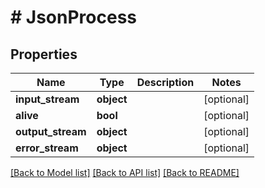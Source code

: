 # # JsonProcess

## Properties

Name | Type | Description | Notes
------------ | ------------- | ------------- | -------------
**input_stream** | **object** |  | [optional] 
**alive** | **bool** |  | [optional] 
**output_stream** | **object** |  | [optional] 
**error_stream** | **object** |  | [optional] 

[[Back to Model list]](../../README.md#documentation-for-models) [[Back to API list]](../../README.md#documentation-for-api-endpoints) [[Back to README]](../../README.md)



